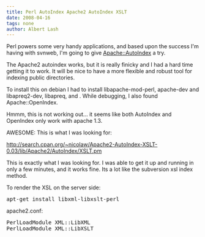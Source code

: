```yaml
---
title: Perl AutoIndex Apache2 AutoIndex XSLT
date: 2008-04-16
tags: none
author: Albert Lash
---
```

Perl powers some very handy applications, and based upon the success I'm having with svnweb, I'm going to give <a href="http://search.cpan.org/~gozer/Apache-AutoIndex-0.08/AutoIndex.pm"> Apache::AutoIndex</a> a try.

The Apache2 autoindex works, but it is really finicky and I had a hard time getting it to work. It will be nice to have a more flexible and robust tool for indexing public directories.

To install this on debian I had to install libapache-mod-perl, apache-dev and libapreq2-dev, libapreq, and . While debugging, I also found Apache::OpenIndex.

Hmmm, this is not working out... it seems like both AutoIndex and OpenIndex only work with apache 1.3.

AWESOME: This is what I was looking for:

<a href="http://search.cpan.org/~nicolaw/Apache2-AutoIndex-XSLT-0.03/lib/Apache2/AutoIndex/XSLT.pm">http://search.cpan.org/~nicolaw/Apache2-AutoIndex-XSLT-0.03/lib/Apache2/AutoIndex/XSLT.pm</a>

This is exactly what I was looking for. I was able to get it up and running in only a few minutes, and it works fine. Its a lot like the subversion xsl index method.

To render the XSL on the server side:

<pre lang="bash">
apt-get install libxml-libxslt-perl</pre>

apache2.conf:

<pre lang="bash">
PerlLoadModule XML::LibXML
PerlLoadModule XML::LibXSLT</pre>

